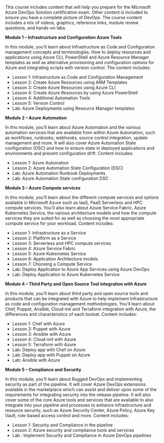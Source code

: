 

This course includes content that will help you prepare for the Microsoft Azure DevOps Solution certification exam. Other content is included to ensure you have a complete picture of DevOps. The course content includes a mix of videos, graphics, reference links, module review questions, and hands-on labs. 

**Module 1 – Infrastructure and Configuration Azure Tools**

In this module, you’ll learn about Infrastructure as Code and Configuration management concepts and terminologies. How to deploy resources and applications using Azure CLI, PowerShell and Azure Resource Manager templates as well as alternative provisioning and configuration options for Azure and integrating scripts with version control. The content includes:

* Lesson 1: Infrastructure as Code and Configuration Management
* Lesson 2: Create Azure Resources using ARM Templates
* Lesson 3: Create Azure Resources using Azure CLI
* Lesson 4: Create Azure Resources by using Azure PowerShell
* Lesson 4: Additional Automation Tools
* Lesson 5: Version Control
* Lab: Azure Deployments using Resource Manager templates

**Module 2 – Azure Automation**

In this module, you’ll learn about Azure Automation and the various automation services that are available from within Azure Automation, such as workflows, runbooks, webhooks, source control integration, update management and more. It will also cover Azure Automation State configuration (DSC) and how to ensure state in deployed applications and environments and prevent configuration drift. Content includes:

* Lesson 1: Azure Automation
* Lesson 2: Azure Automation State Configuration (DSC)
* Lab: Azure Automation Runbook Deployments
* Lab: Azure Automation State configuration DSC

**Module 3 – Azure Compute services**

In this module, you’ll learn about the different compute services and options available in Microsoft Azure such as IaaS, PaaS Serverless and HPC compute services. You'll also learn about Azure Service Fabric, Azure Kubernetes Service, the various architecture models and how the compute services they are suited for as well as choosing the most appropriate compute service for your workload. Content includes:

* Lesson 1: Infrastructure as a Service
* Lesson 2: Platform as a Service
* Lesson 3: Serverless and HPC compute services
* Lesson 4: Azure Service Fabric
* Lesson 5: Azure Kubernetes Service
* Lesson 6: Application Architecture models
* Lesson 7: Choosing a Compute Service
* Lab: Deploy Application to Azure App Services using Azure DevOps
* Lab: Deploy Application to Azure Kubernetes Service

**Module 4 – Third Party and Open Source Tool integration with Azure**

In this module, you’ll learn about third party and open source tools and products that can be integrated with Azure to help implement Infrastructure as code and configuration management methodologies. You'll learn about Chef, Puppet, Ansible, Cloud-init and Terraform integration with Azure, the differences and characteristics of each toolset. Content includes:

* Lesson 1: Chef with Azure
* Lesson 2: Puppet with Azure
* Lesson 3: Ansible with Azure
* Lesson 4: Cloud-init with Azure
* Lesson 5: Terraform with Azure
* Lab: Deploy app with Chef on Azure
* Lab: Deploy app with Puppet on Azure
* Lab: Ansible with Azure

**Module 5 – Compliance and Security**

In this module, you’ll learn about Rugged DevOps and implementing security as part of the pipeline. It will cover Azure DevOps extensions available in the marketplace which can assist and deliver upon some of the requirements for integrating security into the release pipeline. It will also cover some of the core Azure tools and services that are available to also integrate into your pipeline and processes to enhance infrastructure and resource security, such as Azure Security Center, Azure Policy, Azure Key Vault, role-based access control and more. Content includes:

* Lesson 1: Security and Compliance in the pipeline
* Lesson 2: Azure security and compliance tools and services
* Lab : Implement Security and Compliance in Azure DevOps pipelines

